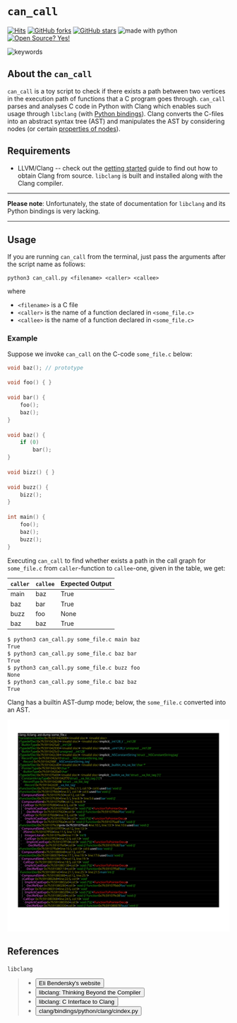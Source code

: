 
# `can_call`

[![Hits](https://hits.seeyoufarm.com/api/count/incr/badge.svg?url=https%3A%2F%2Fgithub.com%2Fvili-1%2Fcan_call&count_bg=%2379C83D&title_bg=%23555555&icon=&icon_color=%23E7E7E7&title=hits&edge_flat=false)](https://github.com/vili-1/can_call)
[![GitHub forks](https://img.shields.io/github/forks/vili-1/can_call)](https://github.com/vili-1/can_call/network)
[![GitHub stars](https://img.shields.io/github/stars/vili-1/can_call?color=9cf)](https://github.com/vili-1/can_call/stargazers)
<img src="https://img.shields.io/badge/made%20with-python-blueviolet.svg" alt="made with python">
[![Open Source? Yes!](https://badgen.net/badge/Open%20Source%20%3F/Yes%21/blue?icon=github)]()

<img src="https://img.shields.io/badge/keywords-Clang,%20AST,%20Python bindings to libclang-black.svg" alt="keywords">

<!---[![Github All Releases](https://img.shields.io/github/downloads/vili-1/can_call/total.svg)](https://github.com/vili-1/can_call)--->
<!---[![Github Releases (by Release)](https://img.shields.io/github/downloads/vili-1/can_call/v1.1/total.svg)](https://github.com/vili-1/can_call/releases/)--->


## About the `can_call`

`can_call` is a toy script to check if there exists a path between two vertices in the execution path of functions that a C program goes through.
`can_call` parses and analyses C code in Python with Clang which enables such usage through `libclang` (with [Python bindings](https://github.com/llvm-mirror/clang/tree/master/bindings/python)).
Clang converts the C-files into an abstract syntax tree (AST) and manipulates the AST by considering nodes (or certain [properties of nodes](https://coggle.it/diagram/VSk7_32dyC9M7Wtk/t/python-clang)).


## Requirements

* LLVM/Clang -- check out the [getting
  started](http://clang.llvm.org/get_started.html) guide to find out how to obtain Clang from source. `libclang` is
  built and installed along with the Clang compiler.

----

**Please note**: Unfortunately, the state of documentation for `libclang` and its Python bindings is very lacking. 

----


## Usage

If you are running `can_call` from the terminal, just pass the arguments after the script name as follows:

```console
python3 can_call.py <filename> <caller> <callee>
```
where

- `<filename>` is a C file
- `<caller>` is the name of a function declared in `<some_file.c>`
- `<callee>` is the name of a function declared in `<some_file.c>`

### Example


Suppose we invoke `can_call` on the C-code `some_file.c` below: 

```c
void baz(); // prototype

void foo() { }

void bar() {
    foo();
    baz();
}

void baz() {
    if (0)
        bar();
}

void bizz() { }

void buzz() {
    bizz();
}

int main() {
    foo();
    baz();
    buzz();
}
```

Executing `can_call` to find whether exists a path in the call graph for `some_file.c` from `caller`-function to `callee`-one, given in the table, we get:

| `caller`    | `callee` | Expected Output   |
| ----------- | ---------|----------|
| main        | baz      | True      |
| baz         | bar      | True      |
| buzz        | foo      | None      |
| baz         | baz      | True      |


```console
$ python3 can_call.py some_file.c main baz
True
$ python3 can_call.py some_file.c baz bar
True
$ python3 can_call.py some_file.c buzz foo
None
$ python3 can_call.py some_file.c baz baz
True
```


Clang has a builtin AST-dump mode; below, the `some_file.c` converted into an AST.

![Alt text here](AST_example.svg)



## References
`libclang`

> *  <a href="https://eli.thegreenplace.net/2011/07/03/parsing-c-in-python-with-clang"><button type="button" 
style="
            cursor: pointer;
">Eli Bendersky's website
</button></a>
> *  <a href="http://llvm.org/devmtg/2010-11/Gregor-libclang.pdf"><button type="button" 
style="
            cursor: pointer;
">libclang: Thinking Beyond the Compiler
</button></a>
> *  <a href="http://clang.llvm.org/doxygen/group__CINDEX.html"><button type="button" 
style="
            cursor: pointer;
">libclang: C Interface to Clang
</button></a>
> *  <a href="https://github.com/llvm-mirror/clang/blob/master/bindings/python/clang/cindex.py"><button type="button" 
style="
            cursor: pointer;
">clang/bindings/python/clang/cindex.py
</button></a>





